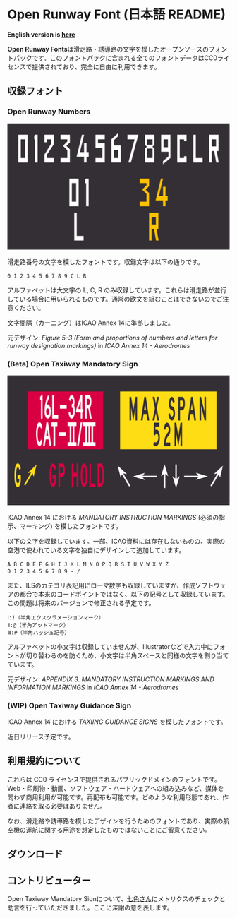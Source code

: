 # Open Runway Font (日本語 README)

**English version is [here](./README.md)**

**Open Runway Fonts**は滑走路・誘導路の文字を模したオープンソースのフォントパックです。このフォントパックに含まれる全てのフォントデータはCC0ライセンスで提供されており、完全に自由に利用できます。

## 収録フォント

### Open Runway Numbers

![](./img/open-runway-numbers.png)

滑走路番号の文字を模したフォントです。収録文字は以下の通りです。

```
0 1 2 3 4 5 6 7 8 9 C L R
```

アルファベットは大文字の L, C, R のみ収録しています。これらは滑走路が並行している場合に用いられるものです。通常の欧文を組むことはできないのでご注意ください。

文字間隔（カーニング）はICAO Annex 14に準拠しました。

元デザイン: *Figure 5-3 (Form and proportions of numbers and letters for runway designation markings)*  in *ICAO Annex 14 - Aerodromes*

### (Beta) Open Taxiway Mandatory Sign

![](/img/open-taxiway-mandatory-sign.png)

ICAO Annex 14 における *MANDATORY INSTRUCTION MARKINGS* (必須の指示、マーキング) を模したフォントです。

以下の文字を収録しています。一部、ICAO資料には存在しないものの、実際の空港で使われている文字を独自にデザインして追加しています。

```
A B C D E F G H I J K L M N O P Q R S T U V W X Y Z 
0 1 2 3 4 5 6 7 8 9 - /
```

また、ILSのカテゴリ表記用にローマ数字も収録していますが、作成ソフトウェアの都合で本来のコードポイントではなく、以下の記号として収録しています。この問題は将来のバージョンで修正される予定です。

```
Ⅰ:!（半角エクスクラメーションマーク）
Ⅱ:@（半角アットマーク）
Ⅲ:#（半角ハッシュ記号）
```

アルファベットの小文字は収録していませんが、Illustratorなどで入力中にフォントが切り替わるのを防ぐため、小文字は半角スペースと同様の文字を割り当てています。

元デザイン: *APPENDIX 3. MANDATORY INSTRUCTION MARKINGS AND INFORMATION MARKINGS*  in *ICAO Annex 14 - Aerodromes*

### (WIP) Open Taxiway Guidance Sign

ICAO Annex 14 における *TAXIING GUIDANCE SIGNS* を模したフォントです。

近日リリース予定です。

## 利用規約について

これらは CC0 ライセンスで提供されるパブリックドメインのフォントです。Web・印刷物・動画、ソフトウェア・ハードウェアへの組み込みなど、媒体を問わず商用利用が可能です。再配布も可能です。どのような利用形態であれ、作者に連絡を取る必要はありません。

なお、滑走路や誘導路を模したデザインを行うためのフォントであり、実際の航空機の運航に関する用途を想定したものではないことにご留意ください。

## ダウンロード

## コントリビューター

Open Taxiway Mandatory Signについて、[七色さん](https://at.tumblr.com/7-typ/67d6e4v0g9hk)にメトリクスのチェックと助言を行っていただきました。ここに深謝の意を表します。